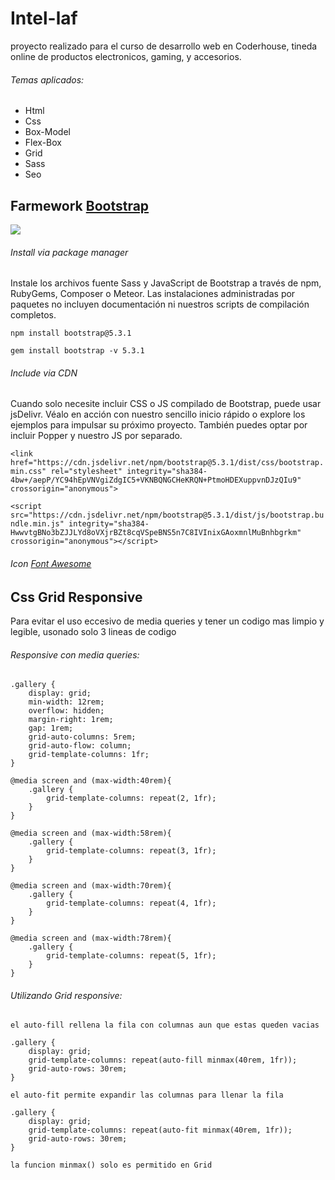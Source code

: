 # Intel-laf
proyecto realizado para el curso de desarrollo web en Coderhouse, tineda online de productos electronicos, gaming, y accesorios.

###### Temas aplicados:
- Html
- Css
- Box-Model
- Flex-Box
- Grid
- Sass
- Seo

## Farmework [Bootstrap](http://https://getbootstrap.com/ "Bootstrap")
![](https://getbootstrap.com/docs/5.3/assets/brand/bootstrap-logo-shadow.png)

###### Install via package manager
Instale los archivos fuente Sass y JavaScript de Bootstrap a través de npm, RubyGems, Composer o Meteor. Las instalaciones administradas por paquetes no incluyen documentación ni nuestros scripts de compilación completos.

`npm install bootstrap@5.3.1`

`gem install bootstrap -v 5.3.1`

###### Include via CDN
Cuando solo necesite incluir CSS o JS compilado de Bootstrap, puede usar jsDelivr. Véalo en acción con nuestro sencillo inicio rápido o explore los ejemplos para impulsar su próximo proyecto. También puedes optar por incluir Popper y nuestro JS por separado.

`<link href="https://cdn.jsdelivr.net/npm/bootstrap@5.3.1/dist/css/bootstrap.min.css" rel="stylesheet" integrity="sha384-4bw+/aepP/YC94hEpVNVgiZdgIC5+VKNBQNGCHeKRQN+PtmoHDEXuppvnDJzQIu9" crossorigin="anonymous">`

`<script src="https://cdn.jsdelivr.net/npm/bootstrap@5.3.1/dist/js/bootstrap.bundle.min.js" integrity="sha384-HwwvtgBNo3bZJJLYd8oVXjrBZt8cqVSpeBNS5n7C8IVInixGAoxmnlMuBnhbgrkm" crossorigin="anonymous"></script>`

###### Icon [Font Awesome](http://https://fontawesome.com/ "Font Awesome")


## Css Grid Responsive
Para evitar el uso eccesivo de media queries y tener un codigo mas limpio y legible, usonado solo 3 lineas de codigo

###### Responsive con media queries:
    .gallery {
        display: grid;
        min-width: 12rem;
        overflow: hidden;
        margin-right: 1rem;
        gap: 1rem;
        grid-auto-columns: 5rem;
        grid-auto-flow: column;
        grid-template-columns: 1fr;
    }
    
    @media screen and (max-width:40rem){
        .gallery {
            grid-template-columns: repeat(2, 1fr);
        }
    }
    
    @media screen and (max-width:58rem){
        .gallery {
            grid-template-columns: repeat(3, 1fr);
        }
    }
    
    @media screen and (max-width:70rem){
        .gallery {
            grid-template-columns: repeat(4, 1fr);
        }
    }
    
    @media screen and (max-width:78rem){
        .gallery {
            grid-template-columns: repeat(5, 1fr);
        }
    }

###### Utilizando Grid responsive:
    el auto-fill rellena la fila con columnas aun que estas queden vacias
	
    .gallery {
        display: grid;
        grid-template-columns: repeat(auto-fill minmax(40rem, 1fr));
        grid-auto-rows: 30rem;
    }
	
    el auto-fit permite expandir las columnas para llenar la fila
	  
    .gallery {
        display: grid;
        grid-template-columns: repeat(auto-fit minmax(40rem, 1fr));
        grid-auto-rows: 30rem;
    }

    la funcion minmax() solo es permitido en Grid
